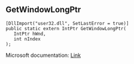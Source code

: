 ## GetWindowLongPtr

```
[DllImport("user32.dll", SetLastError = true)]
public static extern IntPtr GetWindowLongPtr(
   IntPtr hWnd,
   int nIndex
);
```

Microsoft documentation: [Link](https://learn.microsoft.com/en-us/windows/win32/api/winuser/nf-winuser-getwindowlongptra)
